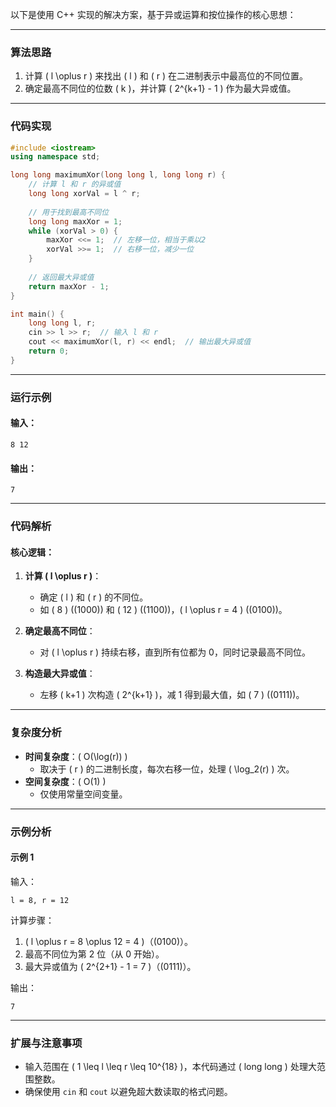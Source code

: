 以下是使用 C++ 实现的解决方案，基于异或运算和按位操作的核心思想：

---

### **算法思路**
1. 计算 \( l \oplus r \) 来找出 \( l \) 和 \( r \) 在二进制表示中最高位的不同位置。
2. 确定最高不同位的位数 \( k \)，并计算 \( 2^{k+1} - 1 \) 作为最大异或值。

---

### **代码实现**

```cpp
#include <iostream>
using namespace std;

long long maximumXor(long long l, long long r) {
    // 计算 l 和 r 的异或值
    long long xorVal = l ^ r;
    
    // 用于找到最高不同位
    long long maxXor = 1;
    while (xorVal > 0) {
        maxXor <<= 1;  // 左移一位，相当于乘以2
        xorVal >>= 1;  // 右移一位，减少一位
    }
    
    // 返回最大异或值
    return maxXor - 1;
}

int main() {
    long long l, r;
    cin >> l >> r;  // 输入 l 和 r
    cout << maximumXor(l, r) << endl;  // 输出最大异或值
    return 0;
}
```

---

### **运行示例**

#### 输入：
```
8 12
```

#### 输出：
```
7
```

---

### **代码解析**
#### 核心逻辑：
1. **计算 \( l \oplus r \)**：
   - 确定 \( l \) 和 \( r \) 的不同位。  
   - 如 \( 8 \) (\(1000\)) 和 \( 12 \) (\(1100\))，\( l \oplus r = 4 \) (\(0100\))。
   
2. **确定最高不同位**：
   - 对 \( l \oplus r \) 持续右移，直到所有位都为 0，同时记录最高不同位。
   
3. **构造最大异或值**：
   - 左移 \( k+1 \) 次构造 \( 2^{k+1} \)，减 1 得到最大值，如 \( 7 \) (\(0111\))。

---

### **复杂度分析**
- **时间复杂度**：\( O(\log(r)) \)
  - 取决于 \( r \) 的二进制长度，每次右移一位，处理 \( \log_2(r) \) 次。
- **空间复杂度**：\( O(1) \)
  - 仅使用常量空间变量。

---

### **示例分析**

#### 示例 1
输入：
```
l = 8, r = 12
```
计算步骤：
1. \( l \oplus r = 8 \oplus 12 = 4 \)（\(0100\)）。
2. 最高不同位为第 2 位（从 0 开始）。
3. 最大异或值为 \( 2^{2+1} - 1 = 7 \)（\(0111\)）。

输出：
```
7
```

---

### **扩展与注意事项**
- 输入范围在 \( 1 \leq l \leq r \leq 10^{18} \)，本代码通过 \( long long \) 处理大范围整数。
- 确保使用 `cin` 和 `cout` 以避免超大数读取的格式问题。